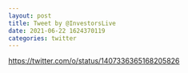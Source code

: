 ```yaml
--- 
layout: post 
title: Tweet by @InvestorsLive 
date: 2021-06-22 1624370119 
categories: twitter 
--- 
```

https://twitter.com/o/status/1407336365168205826